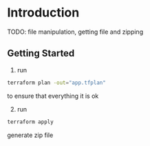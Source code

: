 # Introduction 
TODO: file manipulation, getting file and zipping

## Getting Started

1. run 
```bash
terraform plan -out="app.tfplan"
```
to ensure that everything it is ok

2. run 
```bash
terraform apply 
```
generate zip file